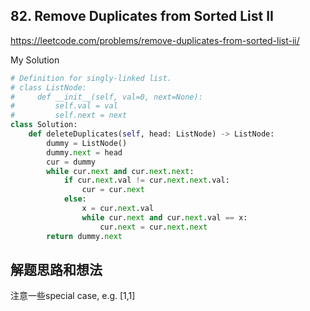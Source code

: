 ## 82. Remove Duplicates from Sorted List II

https://leetcode.com/problems/remove-duplicates-from-sorted-list-ii/

My Solution

```python
# Definition for singly-linked list.
# class ListNode:
#     def __init__(self, val=0, next=None):
#         self.val = val
#         self.next = next
class Solution:
    def deleteDuplicates(self, head: ListNode) -> ListNode:
        dummy = ListNode()
        dummy.next = head
        cur = dummy
        while cur.next and cur.next.next:        
            if cur.next.val != cur.next.next.val:
                cur = cur.next
            else:
                x = cur.next.val
                while cur.next and cur.next.val == x:
                    cur.next = cur.next.next
        return dummy.next
```

## 解题思路和想法
注意一些special case, e.g. [1,1]

